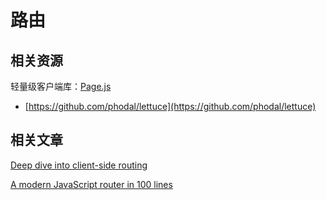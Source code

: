 路由
===




相关资源
---

轻量级客户端库：[Page.js](https://github.com/visionmedia/page.js)

 - [https://github.com/phodal/lettuce](https://github.com/phodal/lettuce)

相关文章
---

[Deep dive into client-side routing](http://krasimirtsonev.com/blog/article/deep-dive-into-client-side-routing-navigo-pushstate-hash)

[A modern JavaScript router in 100 lines](http://krasimirtsonev.com/blog/article/A-modern-JavaScript-router-in-100-lines-history-api-pushState-hash-url)

